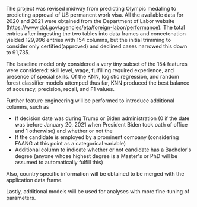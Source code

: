 The project was revised midway from predicting Olympic medaling to predicting approval of US permanent work visa. All the available data for 2020 and 2021 were obtained from the Department of Labor website (https://www.dol.gov/agencies/eta/foreign-labor/performance). The total entries after imgesting the two tables into data frames and concetenation yielded 129,996 entries with 154 columns, but the initial trimming to consider only certified(approved) and declined cases narrowed this down to 91,735. 

The baseline model only considered a very tiny subset of the 154 features were considered: skill level, wage, fulfilling required experience, and presence of special skills. Of the KNN, logistic regression, and random forest classifier models attemped thus far, KNN produced the best balance of accuracy, precision, recall, and F1 values.

Further feature engineering will be performed to introduce additional columns, such as 
- If decision date was during Trump or Biden administration (0 if the date was before January 20, 2021 when President Biden took oath of office and 1 otherwise) and whether or not the
- If the candidate is employed by a prominent company (considering FAANG at this point as a categorical variable)
- Additional column to indicate whether or not candidate has a Bachelor's degree (anyone whose highest degree is a Master's or PhD will be assumed to automatically fulfill this)

Also, country specific information will be obtained to be merged with the application data frame.

Lastly, additional models will be used for analyses with more fine-tuning of parameters.
